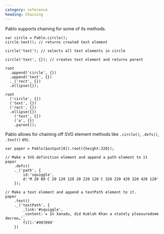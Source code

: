 ```yaml
---
category: reference
heading: Chaining
---
```



Pablo supports chaining for some of its methods.

    var circle = Pablo.circle();
    circle.text(); // returns created text element

    circle('text'); // selects all text elements in circle

    circle('text', {}); // creates text element and returns parent
        
    root
      .append('circle', {})
      .append('text', {})
      ._('rect', {})
      .ellipse({});

    root
      ('circle', {})
      ('text', {})
      ('rect', {})
      .ellipse({})
        ('text', {})
        ('a', {})
        .parent();

Pablo allows for chaining off SVG element methods like `.circle()`, `.defs()`, 
`.text()` etc.

    var paper = Pablo($output[0]).root({height:320});

    // Make a SVG definition element and append a path element to it
    paper
        .defs()
        ._('path', {
            id:'squiggle',
            d:'M 20 80 C 20 120 120 20 220 120 C 320 220 420 320 420 120'
        });

    // Make a text element and append a textPath element to it.
    paper
        .text()
        ._('textPath', {
            _link:'#squiggle',
            _content:'★ In Xanadu, did Kublah Khan a stately pleasuredome decree…',
            fill:'#997099'
        })